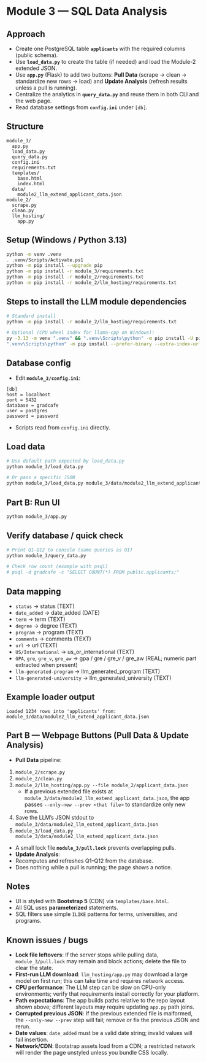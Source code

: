 # Module 3 — SQL Data Analysis

## Approach
- Create one PostgreSQL table **`applicants`** with the required columns (public schema).
- Use **`load_data.py`** to create the table (if needed) and load the Module-2 extended JSON.
- Use **`app.py`** (Flask) to add two buttons: **Pull Data** (scrape → clean → standardize new rows → load) and **Update Analysis** (refresh results unless a pull is running).
- Centralize the analytics in **`query_data.py`** and reuse them in both CLI and the web page.
- Read database settings from **`config.ini`** under `[db]`.

## Structure
~~~
module_3/
  app.py
  load_data.py
  query_data.py
  config.ini
  requirements.txt
  templates/
    base.html
    index.html
  data/
    module2_llm_extend_applicant_data.json
module_2/
  scrape.py
  clean.py
  llm_hosting/
    app.py
~~~

## Setup (Windows / Python 3.13)
~~~bash
python -m venv .venv
. .venv/Scripts/Activate.ps1
python -m pip install --upgrade pip
python -m pip install -r module_3/requirements.txt
python -m pip install -r module_2/requirements.txt
python -m pip install -r module_2/llm_hosting/requirements.txt
~~~

## Steps to install the LLM module dependencies
~~~bash
# Standard install
python -m pip install -r module_2/llm_hosting/requirements.txt

# Optional (CPU wheel index for llama-cpp on Windows):
py -3.13 -m venv ".venv" && ".venv\Scripts\python" -m pip install -U pip wheel setuptools && ^
".venv\Scripts\python" -m pip install --prefer-binary --extra-index-url https://abetlen.github.io/llama-cpp-python/whl/cpu -r "module_2\llm_hosting\requirements.txt"
~~~

## Database config
- Edit **`module_3/config.ini`**:
~~~
[db]
host = localhost
port = 5432
database = gradcafe
user = postgres
password = password
~~~
- Scripts read from `config.ini` directly.

## Load data 
~~~bash
# Use default path expected by load_data.py
python module_3/load_data.py

# Or pass a specific JSON
python module_3/load_data.py module_3/data/module2_llm_extend_applicant_data.json
~~~

## Part B: Run UI
~~~bash
python module_3/app.py
~~~

## Verify database / quick check
~~~bash
# Print Q1–Q12 to console (same queries as UI)
python module_3/query_data.py

# Check row count (example with psql)
# psql -d gradcafe -c "SELECT COUNT(*) FROM public.applicants;"
~~~

## Data mapping
- `status` → status (TEXT)  
- `date_added` → date_added (DATE)  
- `term` → term (TEXT)  
- `degree` → degree (TEXT)  
- `program` → program (TEXT)  
- `comments` → comments (TEXT)  
- `url` → url (TEXT)  
- `US/International` → us_or_international (TEXT)  
- `GPA`, `gre`, `gre_v`, `gre_aw` → gpa / gre / gre_v / gre_aw (REAL; numeric part extracted when present)  
- `llm-generated-program` → llm_generated_program (TEXT)  
- `llm-generated-university` → llm_generated_university (TEXT)

## Example loader output
~~~text
Loaded 1234 rows into 'applicants' from: module_3/data/module2_llm_extend_applicant_data.json
~~~

## Part B — Webpage Buttons (Pull Data & Update Analysis)
- **Pull Data** pipeline:
1) `module_2/scrape.py`
2) `module_2/clean.py`
3) `module_2/llm_hosting/app.py --file module_2/applicant_data.json`  
   - If a previous extended file exists at `module_3/data/module2_llm_extend_applicant_data.json`, the app passes `--only-new --prev <that file>` to standardize only new rows.
4) Save the LLM’s JSON stdout to `module_3/data/module2_llm_extend_applicant_data.json`
5) `module_3/load_data.py module_3/data/module2_llm_extend_applicant_data.json`
- A small lock file **`module_3/pull.lock`** prevents overlapping pulls.
- **Update Analysis**:
- Recomputes and refreshes Q1–Q12 from the database.
- Does nothing while a pull is running; the page shows a notice.

## Notes
- UI is styled with **Bootstrap 5** (CDN) via `templates/base.html`.
- All SQL uses **parameterized** statements.
- SQL filters use simple `ILIKE` patterns for terms, universities, and programs.

## Known issues / bugs
- **Lock file leftovers**: If the server stops while pulling data, `module_3/pull.lock` may remain and block actions; delete the file to clear the state.
- **First-run LLM download**: `llm_hosting/app.py` may download a large model on first run; this can take time and requires network access.
- **CPU performance**: The LLM step can be slow on CPU-only environments; verify that requirements install correctly for your platform.
- **Path expectations**: The app builds paths relative to the repo layout shown above; different layouts may require updating `app.py` path joins.
- **Corrupted previous JSON**: If the previous extended file is malformed, the `--only-new --prev` step will fail; remove or fix the previous JSON and rerun.
- **Date values**: `date_added` must be a valid date string; invalid values will fail insertion.
- **Network/CDN**: Bootstrap assets load from a CDN; a restricted network will render the page unstyled unless you bundle CSS locally.

